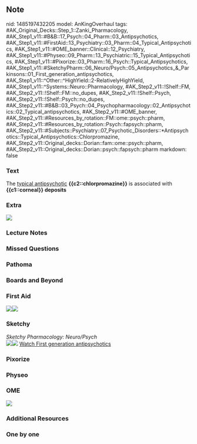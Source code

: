## Note
nid: 1485197432205
model: AnKingOverhaul
tags: #AK_Original_Decks::Step_1::Zanki_Pharmacology, #AK_Step1_v11::#B&B::17_Psych::04_Pharm::03_Antipsychotics, #AK_Step1_v11::#FirstAid::13_Psychiatry::03_Pharm::04_Typical_Antipsychotics, #AK_Step1_v11::#OME_banner::Clinical::12_Psychiatry, #AK_Step1_v11::#Physeo::09_Pharm::13_Psychiatric::15_Typical_Antipsychotics, #AK_Step1_v11::#Pixorize::03_Pharm::16_Psych::Typical_Antipsychotics, #AK_Step1_v11::#SketchyPharm::06_Neuro/Psych::05_Antipsychotics_&_Parkinsons::01_First_generation_antipsychotics, #AK_Step1_v11::^Other::^HighYield::2-RelativelyHighYield, #AK_Step1_v11::^Systems::Neuro::Pharmacology, #AK_Step2_v11::!Shelf::FM, #AK_Step2_v11::!Shelf::FM::no_dupes, #AK_Step2_v11::!Shelf::Psych, #AK_Step2_v11::!Shelf::Psych::no_dupes, #AK_Step2_v11::#B&B::03_Psych::04_Psychopharmacology::02_Antipsychotics::02_Typical_antipsychotics, #AK_Step2_v11::#OME_banner, #AK_Step2_v11::#Resources_by_rotation::FM::ome::psych::pharm, #AK_Step2_v11::#Resources_by_rotation::Psych::fapsych::pharm, #AK_Step2_v11::#Subjects::Psychiatry::07_Psychotic_Disorders::*Antipsychotics::Typical_Antipsychotics::Chlorpromazine, #AK_Step2_v11::Original_decks::Dorian::fam::ome::psych::pharm, #AK_Step2_v11::Original_decks::Dorian::psych::fapsych::pharm
markdown: false

### Text
<div>
  The <u>typical antipsychotic</u> <b>{{c2::chlorpromazine}}</b> is
  associated with <b>{{c1::corneal}} deposits</b>
</div>

### Extra
<img src="paste-585296668262913.jpg">

### Lecture Notes


### Missed Questions


### Pathoma


### Boards and Beyond


### First Aid
<img src="paste-161787123073027.jpg"><img src=
"paste-30584462114819.jpg">

### Sketchy
<div>
  <i>Sketchy Pharmacology: Neuro/Psych</i>
</div><img src=
"Screen%20Shot%202019-09-11%20at%207.26.58%20PM.png"><img src=
"paste-67e026e48bb2bfca035d77a12c44e76ef9bb1704.png"> <a href=
"https://dashboard.sketchy.com/study/medical/courses/medical-pharmacology/units/medical-pharmacology-neuro-psych/videos/medical-pharmacology-neuropsych-antipsychotics-and-parkinsons-first-generation-antipsychotics?utm_source=anki&utm_medium=partnership&utm_campaign=february_update&utm_content=medical">
Watch First generation antipsychotics</a>

### Pixorize


### Physeo


### OME
<div class="ome-widget">
  <a href=
  "https://onlinemeded.org/spa/psychiatry?ref=anki"><img src=
  "_OME_AnkiFlashcards_Topic_6.png"></a>
</div>

### Additional Resources


### One by one


